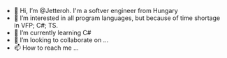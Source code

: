 - 👋 Hi, I’m @Jetteroh. I'm a softver engineer from Hungary
- 👀 I’m interested in all program languages, but because of time shortage in VFP; C#; TS.
- 🌱 I’m currently learning C#
- 💞️ I’m looking to collaborate on ...
- 📫 How to reach me ...

<!---
Jetteroh/Jetteroh is a ✨ special ✨ repository because its `README.md` (this file) appears on your GitHub profile.
You can click the Preview link to take a look at your changes.
--->
